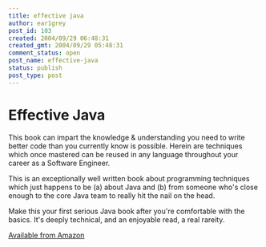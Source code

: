 ```yaml
---
title: effective java
author: ear1grey
post_id: 103
created: 2004/09/29 06:48:31
created_gmt: 2004/09/29 05:48:31
comment_status: open
post_name: effective-java
status: publish
post_type: post
---
```


# Effective Java

This book can impart the knowledge & understanding you need to write better code than you currently know is possible. Herein are techniques which once mastered can be reused in any language throughout your career as a Software Engineer.

This is an exceptionally well written book about programming techniques which just happens to be (a) about Java and (b) from someone who's close enough to the core Java team to really hit the nail on the head.

Make this your first serious Java book after you're comfortable with the basics. It's deeply technical, and an enjoyable read, a real rareity.

[Available from Amazon](http://www.amazon.co.uk/exec/obidos/ASIN/0201310058/boakesorg-20?dev-t=D2B1IIRG931JN5%26camp=2025%26link_code=sp1)
